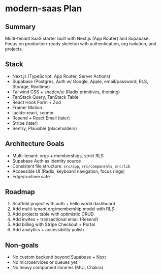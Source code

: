 # modern-saas Plan

## Summary
Multi-tenant SaaS starter built with Next.js (App Router) and Supabase. Focus on production-ready skeleton with authentication, org isolation, and projects.

## Stack
- Next.js (TypeScript, App Router, Server Actions)
- Supabase (Postgres, Auth w/ Google, Apple, email/password, RLS, Storage, Realtime)
- Tailwind CSS + shadcn/ui (Radix primitives, theming)
- TanStack Query, TanStack Table
- React Hook Form + Zod
- Framer Motion
- lucide-react, sonner
- Resend + React Email (later)
- Stripe (later)
- Sentry, Plausible (placeholders)

## Architecture Goals
- Multi-tenant: orgs + memberships, strict RLS
- Supabase Auth as identity source
- Consistent file structure: `src/app`, `src/components`, `src/lib`
- Accessible UI (Radix, keyboard navigation, focus rings)
- Edge/runtime safe

## Roadmap
1. Scaffold project with auth + hello world dashboard
2. Add multi-tenant org/membership model with RLS
3. Add projects table with optimistic CRUD
4. Add invites + transactional email (Resend)
5. Add billing with Stripe Checkout + Portal
6. Add analytics + accessibility polish

## Non-goals
- No custom backend beyond Supabase + Next
- No microservices or queues yet
- No heavy component libraries (MUI, Chakra)
